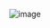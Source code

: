 ![image](https://user-images.githubusercontent.com/75638251/121834427-c8289780-cc9c-11eb-9a31-20b4f163fe41.png)
